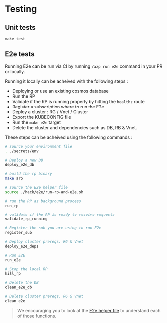 # Testing

## Unit tests

  ```
  make test
  ```

## E2e tests

Running E2e can be run via CI by running `/azp run e2e` command in your PR
or locally.

Running it locally can be acheived with the following steps :
- Deploying or use an existing cosmos database
- Run the RP
- Validate if the RP is running properly by hitting the `healthz` route
- Register a subscription where to run the E2e
- Deploy a cluster : RG / Vnet / Cluster
- Export the KUBECONFIG file
- Run the `make e2e` target
- Delete the cluster and dependencies such as DB, RB & Vnet.

These steps can be acheived using the following commands :

```bash
# source your environment file
. ./secrets/env

# Deploy a new DB
deploy_e2e_db

# build the rp binary
make aro

# source the E2e helper file
source ./hack/e2e/run-rp-and-e2e.sh

# run the RP as background process
run_rp

# validate if the RP is ready to receive requests
validate_rp_running

# Register the sub you are using to run E2e
register_sub

# Deploy cluster prereqs. RG & Vnet
deploy_e2e_deps

# Run E2E
run_e2e

# Stop the local RP
kill_rp

# Delete the DB
clean_e2e_db

# Delete cluster prereqs. RG & Vnet
clean_e2e
```

> We encouraging you to look at the [E2e helper file](../hack/e2e/run-rp-and-e2e.sh) to understand each of those functions.
